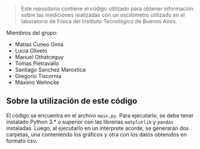 > Este repositorio contiene el código utilizado para obtener información sobre las mediciones realizadas con un oscilómetro utilizado en el laboratorio de Física del Instituto Tecnológico de Buenos Aires.

Miembros del grupo: 
* Matias Cuneo Gima
* Lucia Oliveto
* Manuel Othatceguy
* Tomas Pietravallo
* Santiago Sanchez Marostica
* Gregorio Tiscornia
* Máximo Wehncke

## Sobre la utilización de este código
El código se encuentra en el archivo `main.py`. Para ejecutarlo, se debe tener instalado Python 3.* o superior con las librerías `matplotlib` y `pandas` instaladas. Luego, al ejecutarlo en un intérprete acorde, se generarán dos carpetas, una conteniendo los gráficos y otra con los datos obtenidos en formato csv.